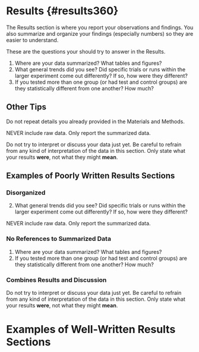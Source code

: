 # Results {#results360}

The Results section is where you report your observations and findings. You also  summarize and organize your findings (especially numbers) so they are easier to understand. 

These are the questions your should try to answer in the Results.

1. Where are your data summarized? What tables and figures?
2. What general trends did you see? Did specific trials or runs within the larger experiment come out differently? If so, how were they different?
3. If you tested more than one group (or had test and control groups) are they statistically different from one another? How much?


## Other Tips

Do not repeat details you already provided in the Materials and Methods. 

NEVER include raw data. Only report the summarized data.

Do not try to interpret or discuss your data just yet. Be careful to refrain from any kind of interpretation of the data in this section. Only state what your results __were__, not what they might __mean__.


## Examples of Poorly Written Results Sections

### Disorganized

2. What general trends did you see? Did specific trials or runs within the larger experiment come out differently? If so, how were they different?

NEVER include raw data. Only report the summarized data.


### No References to Summarized Data

1. Where are your data summarized? What tables and figures?
3. If you tested more than one group (or had test and control groups) are they statistically different from one another? How much?


### Combines Results and Discussion

Do not try to interpret or discuss your data just yet. Be careful to refrain from any kind of interpretation of the data in this section. Only state what your results __were__, not what they might __mean__.


# Examples of Well-Written Results Sections



